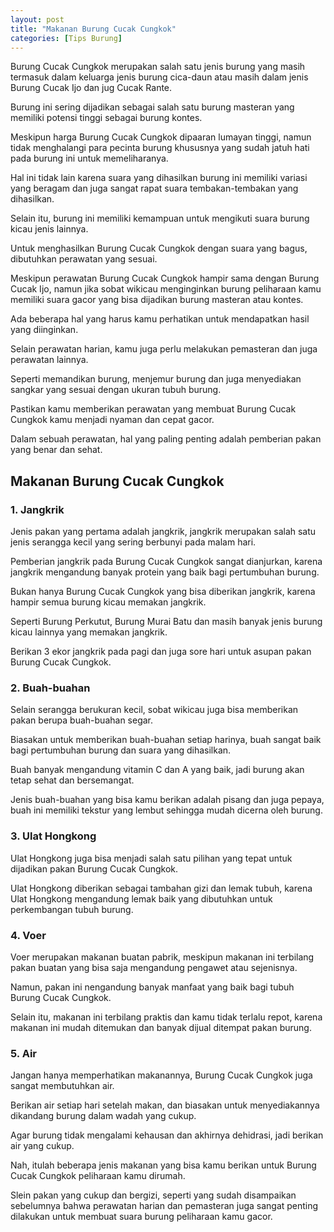 ```yaml
---
layout: post
title: "Makanan Burung Cucak Cungkok"
categories: [Tips Burung]
---
```


Burung Cucak Cungkok merupakan salah satu jenis burung yang masih termasuk dalam keluarga jenis burung cica-daun atau masih dalam jenis Burung Cucak Ijo dan jug Cucak Rante.

Burung ini sering dijadikan sebagai salah satu burung masteran yang memiliki potensi tinggi sebagai burung kontes.

Meskipun harga Burung Cucak Cungkok dipaaran lumayan tinggi, namun tidak menghalangi para pecinta burung khususnya yang sudah jatuh hati pada burung ini untuk memeliharanya.

Hal ini tidak lain karena suara yang dihasilkan burung ini memiliki variasi yang beragam dan juga sangat rapat suara tembakan-tembakan yang dihasilkan.

Selain itu, burung ini memiliki kemampuan untuk mengikuti suara burung kicau jenis lainnya.

Untuk menghasilkan Burung Cucak Cungkok dengan suara yang bagus, dibutuhkan perawatan yang sesuai.

Meskipun perawatan Burung Cucak Cungkok hampir sama dengan Burung Cucak Ijo, namun jika sobat wikicau menginginkan burung peliharaan kamu memiliki suara gacor yang bisa dijadikan burung masteran atau kontes.

Ada beberapa hal yang harus kamu perhatikan untuk mendapatkan hasil yang diinginkan.

Selain perawatan harian, kamu juga perlu melakukan pemasteran dan juga perawatan lainnya.

Seperti memandikan burung, menjemur burung dan juga menyediakan sangkar yang sesuai dengan ukuran tubuh burung.

Pastikan kamu memberikan perawatan yang membuat Burung Cucak Cungkok kamu menjadi nyaman dan cepat gacor.

Dalam sebuah perawatan, hal yang paling penting adalah pemberian pakan yang benar dan sehat.

## Makanan Burung Cucak Cungkok

### 1. Jangkrik

Jenis pakan yang pertama adalah jangkrik, jangkrik merupakan salah satu jenis serangga kecil yang sering berbunyi pada malam hari.

Pemberian jangkrik pada Burung Cucak Cungkok sangat dianjurkan, karena jangkrik mengandung banyak protein yang baik bagi pertumbuhan burung.

Bukan hanya Burung Cucak Cungkok yang bisa diberikan jangkrik, karena hampir semua burung kicau memakan jangkrik.

Seperti Burung Perkutut, Burung Murai Batu dan masih banyak jenis burung kicau lainnya yang memakan jangkrik.

Berikan 3 ekor jangkrik pada pagi dan juga sore hari untuk asupan pakan Burung Cucak Cungkok.

### 2. Buah-buahan

Selain serangga berukuran kecil, sobat wikicau juga bisa memberikan pakan berupa buah-buahan segar.

Biasakan untuk memberikan buah-buahan setiap harinya, buah sangat baik bagi pertumbuhan burung dan suara yang dihasilkan.

Buah banyak mengandung vitamin C dan A yang baik, jadi burung akan tetap sehat dan bersemangat.

Jenis buah-buahan yang bisa kamu berikan adalah pisang dan juga pepaya, buah ini memiliki tekstur yang lembut sehingga mudah dicerna oleh burung.

### 3. Ulat Hongkong

Ulat Hongkong juga bisa menjadi salah satu pilihan yang tepat untuk dijadikan pakan Burung Cucak Cungkok.

Ulat Hongkong diberikan sebagai tambahan gizi dan lemak tubuh, karena Ulat Hongkong mengandung lemak baik yang dibutuhkan untuk perkembangan tubuh burung.

### 4. Voer

Voer merupakan makanan buatan pabrik, meskipun makanan ini terbilang pakan buatan yang bisa saja mengandung pengawet atau sejenisnya.

Namun, pakan ini nengandung banyak manfaat yang baik bagi tubuh Burung Cucak Cungkok.

Selain itu, makanan ini terbilang praktis dan kamu tidak terlalu repot, karena makanan ini mudah ditemukan dan banyak dijual ditempat pakan burung.

### 5. Air

Jangan hanya memperhatikan makanannya, Burung Cucak Cungkok juga sangat membutuhkan air.

Berikan air setiap hari setelah makan, dan biasakan untuk menyediakannya dikandang burung dalam wadah yang cukup.

Agar burung tidak mengalami kehausan dan akhirnya dehidrasi, jadi berikan air yang cukup.

Nah, itulah beberapa jenis makanan yang bisa kamu berikan untuk Burung Cucak Cungkok peliharaan kamu dirumah.

Slein pakan yang cukup dan bergizi, seperti yang sudah disampaikan sebelumnya bahwa perawatan harian dan pemasteran juga sangat penting dilakukan untuk membuat suara burung peliharaan kamu gacor.